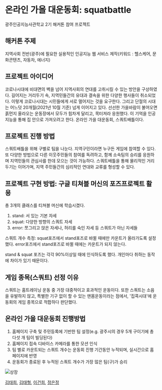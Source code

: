 # 온라인 가을 대운동회: squatbattle

광주인공지능사관학교 2기 해커톤 참여 프로젝트

## 해커톤 주제
지역사회 전반(광주)에 필요한 실용적인 인공지능 웹 서비스 제작(키워드 : 헬스케어, 문화콘텐츠, 자동차, 에너지)

## 프로젝트 아이디어
코로나시대에 비대면의 벽을 넘어 지역사회의 연대를 고취시킬 수 있는 방안을 구상하였다. 길어지는 거리두기 속, 지역민들간의 유대과 결속을 위한 다양한 행사들이 취소되었다. 이렇게 코로나시대는 시민들에게 서로 멀어지는 것을 요구한다. 그리고 단절의 시대는 어느덧 20개월(2021년 10월 기준) 넘게 이어지고 있다.
선선한 가을바람이 불어오면 흙먼지 올라오는 운동장에서 모두가 힘차게 달리고, 목터져라 응원했다. 이 기억을 인공지능을 통해 집 안으로 가져오려고 한다. 온라인 가을 대운동회, 스쿼트배틀이다.


## 프로젝트 진행 방법
스쿼트배틀을 위해 구별로 팀을 나눈다. 지역구민이라면 누구든 게임에 참여할 수 있다. 또 다양한 방법으로 다른 이웃주민들의 참여를 독려하고, 함께 소속팀의 승리를 응원하며 지역민들의 관심사를 한데 모으는 것이 가능하다. 스쿼트배틀을 통해 물리적인 거리두기는 이어가며, 지역 주민들간의 심리적인 연대와 교류를 형성할 수 있다.

## 프로젝트 구현 방법: 구글 티쳐블 머신의 포즈프로젝트 활용
총 3개의 클래스를 티쳐블 머신에 학습시켰다.
1. stand: 서 있는 기본 자세
2. squat: 다양한 방향의 스쿼트 자세
3. error: 쪼그리고 앉은 자세나, 허리를 숙인 자세 등 스쿼트가 아닌 자세들

스쿼트 개수 측정: squat포즈에서 stand포즈로 바뀔 때에만 카운트가 올라가도록 설정했다. 
error포즈에서 stand포즈로 바뀔 때에는 카운트가 되지 않는다.

stand & squat 포즈는 각각 90%이상일 때에 인식하도록 했다. 개인마다 취하는 동작에 차이가 있기 때문이다.


## 게임 종목(스쿼트) 선정 이유

스쿼트는 홈트레이닝 운동 중 가장 대중적이고 효과적인 운동이다. 또한 스쿼트는 소음을 유발하지 않고, 특별한 기구 없이 할 수 있는 맨몸운동이라는 점에서, '집콕시대'에 운동회의 게임 종목으로 적합하다 판단했다.


## 온라인 가을 대운동회 진행방법

1. 홈페이지 구축 및 주민등록에 기반한 팀 설정(e.g. 광주시의 경우 5개 구이기에 총 다섯 개 팀이 빌딩된다)
2. 홈페이지 접속 디바이스 카메라를 통한 모션 인식
3. 팀 별로 카운트되는 스쿼트 개수는 운동회 진행 기간동안 누적되며, 실시간으로 홈페이지에 반영
4. 운동회가 종료된 후 누적된 스쿼트 개수가 가장 많은 팀(구)가 승리



![상장](https://user-images.githubusercontent.com/78592027/147871100-57b1ee79-df3d-4d82-8105-e04c1f707786.jpg)


[김태희](https://github.com/hale-in), [김태형](https://github.com/tae00909), [이건희](https://github.com/ghgh3644), [정은정](https://github.com/eeunn)
